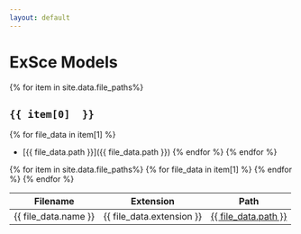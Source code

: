 ```yaml
---
layout: default
---
```


# ExSce Models

{% for item in site.data.file_paths%}
## `{{ item[0]  }}`
{% for file_data in item[1] %}
- [{{ file_data.path }}]({{ file_data.path }})
{% endfor %}
{% endfor %}

<table id="models" class="table table-striped" style="width:100%">
<thead>
<tr>
<th>Filename</th>
<th>Extension</th>
<th>Path</th>
</tr>
</thead>
<tbody>
{% for item in site.data.file_paths%}
{% for file_data in item[1] %}
<tr>
<td>
  {{ file_data.name }}
</td>
<td>
  {{ file_data.extension }}
</td>
<td>
  <a href="{{ file_data.path }}">{{ file_data.path }}</a>
</td>
</tr>
{% endfor %}
{% endfor %}
</tbody>
</table>

<script src="https://code.jquery.com/jquery-3.5.1.js"></script>
<script src="https://cdn.datatables.net/1.13.5/js/jquery.dataTables.min.js"></script>
<script src="https://cdn.datatables.net/1.13.5/js/dataTables.bootstrap5.min.js"></script>
<script>
new DataTable('#models');
</script>
